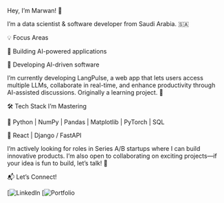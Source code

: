Hey, I’m Marwan! 👋

I’m a data scientist & software developer from Saudi Arabia. 🇸🇦

💡 Focus Areas

🔹 Building AI-powered applications

🔹 Developing AI-driven software

I’m currently developing LangPulse, a web app that lets users access multiple LLMs, collaborate in real-time, and enhance productivity through AI-assisted discussions. Originally a learning project. 🚀

🛠 Tech Stack I’m Mastering

🔹 Python | NumPy | Pandas | Matplotlib | PyTorch | SQL

🔹 React | Django / FastAPI

I’m actively looking for roles in Series A/B startups where I can build innovative products. I’m also open to collaborating on exciting projects—if your idea is fun to build, let’s talk! 👯

📬 Let’s Connect!

[![LinkedIn](https://www.linkedin.com/in/marwan-alhindi-3a6726285/)
[![Portfolio](https://marwanalhindi.me/)
